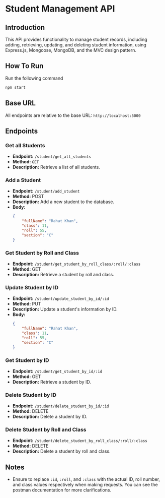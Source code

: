 # Student Management API

## Introduction

This API provides functionality to manage student records, including adding, retrieving, updating, and deleting student information, using Express.js, Mongoose, MongoDB, and the MVC design pattern.

## How To Run

Run the following command

```bash
npm start
```

## Base URL

All endpoints are relative to the base URL: `http://localhost:5000`

## Endpoints

### Get all Students

-   **Endpoint:** `/student/get_all_students`
-   **Method:** `GET`
-   **Description:** Retrieve a list of all students.

### Add a Student

-   **Endpoint:** `/student/add_student`
-   **Method:** POST
-   **Description:** Add a new student to the database.
-   **Body:**
    ```json
    {
        "fullName": "Rahat Khan",
        "class": 11,
        "roll": 55,
        "section": "C"
    }
    ```

### Get Student by Roll and Class

-   **Endpoint:** `/student/get_student_by_roll_class/:roll/:class`
-   **Method:** GET
-   **Description:** Retrieve a student by roll and class.

### Update Student by ID

-   **Endpoint:** `/student/update_student_by_id/:id`
-   **Method:** PUT
-   **Description:** Update a student's information by ID.
-   **Body:**
    ```json
    {
        "fullName": "Rahat Khan",
        "class": 11,
        "roll": 55,
        "section": "C"
    }
    ```

### Get Student by ID

-   **Endpoint:** `/student/get_student_by_id/:id`
-   **Method:** GET
-   **Description:** Retrieve a student by ID.

### Delete Student by ID

-   **Endpoint:** `/student/delete_student_by_id/:id`
-   **Method:** DELETE
-   **Description:** Delete a student by ID.

### Delete Student by Roll and Class

-   **Endpoint:** `/student/delete_student_by_roll_class/:roll/:class`
-   **Method:** DELETE
-   **Description:** Delete a student by roll and class.

## Notes

-   Ensure to replace `:id`, `:roll`, and `:class` with the actual ID, roll number, and class values respectively when making requests. You can see the postman documentation for more clarifications.
